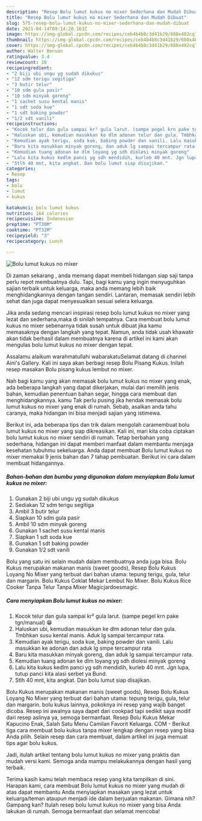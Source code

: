 ```yaml
---
description: "Resep Bolu lumut kukus no mixer Sederhana dan Mudah Dibuat"
title: "Resep Bolu lumut kukus no mixer Sederhana dan Mudah Dibuat"
slug: 575-resep-bolu-lumut-kukus-no-mixer-sederhana-dan-mudah-dibuat
date: 2021-04-14T09:14:20.163Z
image: https://img-global.cpcdn.com/recipes/ceb4b4b8c3d41b29/680x482cq70/bolu-lumut-kukus-no-mixer-foto-resep-utama.jpg
thumbnail: https://img-global.cpcdn.com/recipes/ceb4b4b8c3d41b29/680x482cq70/bolu-lumut-kukus-no-mixer-foto-resep-utama.jpg
cover: https://img-global.cpcdn.com/recipes/ceb4b4b8c3d41b29/680x482cq70/bolu-lumut-kukus-no-mixer-foto-resep-utama.jpg
author: Walter Benson
ratingvalue: 3.4
reviewcount: 10
recipeingredient:
- "2 biji ubi ungu yg sudah dikukus"
- "12 sdm terigu segitiga"
- "3 butir telur"
- "10 sdm gula pasir"
- "10 sdm minyak goreng"
- "1 sachet susu kental manis"
- "1 sdt soda kue"
- "1 sdt baking powder"
- "1/2 sdt vanili"
recipeinstructions:
- "Kocok telur dan gula sampai kr² gula larut. (sampe pegel krn pake tgn/manual) 😁"
- "Haluskan ubi, kemudian masukkan ke dlm adonan telur dan gula. Tmbhkan susu kental manis. Aduk lg sampai tercampur rata."
- "Kemudian ayak terigu, soda kue, baking powder dan vanili. Lalu masukkan ke adonan dan aduk lg smpe tercampur rata"
- "Baru kita masukkan minyak goreng, dan aduk lg sampai tercampur rata."
- "Kemudian tuang adonan ke dlm loyang yg sdh diolesi minyak goreng"
- "Lalu kita kukus kedlm panci yg sdh mendidih, kurleb 40 mnt. Jgn lupa, tutup panci kita alasi serbet ya Bund."
- "Stlh 40 mnt, kita angkat. Dan bolu lumut siap disajikan."
categories:
- Resep
tags:
- bolu
- lumut
- kukus

katakunci: bolu lumut kukus 
nutrition: 164 calories
recipecuisine: Indonesian
preptime: "PT30M"
cooktime: "PT32M"
recipeyield: "3"
recipecategory: Lunch

---
```



![Bolu lumut kukus no mixer](https://img-global.cpcdn.com/recipes/ceb4b4b8c3d41b29/680x482cq70/bolu-lumut-kukus-no-mixer-foto-resep-utama.jpg)

Di zaman  sekarang , anda memang dapat membeli hidangan siap saji tanpa perlu repot membuatnya dulu. Tapi, bagi kamu yang ingin menyuguhkan sajian terbaik untuk keluarga, maka anda memang lebih baik menghidangkannya dengan tangan sendiri. Lantaran, memasak sendiri lebih sehat dan juga dapat menyesuaikan sesuai selera keluarga.

Jika anda sedang mencari inspirasi resep bolu lumut kukus no mixer yang lezat dan sederhana,maka di sinilah tempatnya. Cara membuat bolu lumut kukus no mixer  sebenarnya tidak susah untuk dibuat jika kamu memasaknya dengan langkah yang tepat. Namun, anda tidak usah khawatir akan tidak berhasil dalam membuatnya 
karena di artikel ini kami akan mengulas bolu lumut kukus no mixer dengan tepat.  

Assalamu alaikum warahmatullahi wabarakatuSelamat datang di channel Aini&#39;s Gallery. Kali ini saya akan berbagi resep Bolu Pisang Kukus. Inilah resep masakan Bolu pisang kukus lembut no mixer.

Nah bagi kamu yang akan memasak bolu lumut kukus no mixer yang enak, ada beberapa langkah yang dapat dikerjakan, mulai dari memilih jenis bahan, kemudian penentuan bahan segar, hingga cara membuat dan menghidangkannya. kamu Tak perlu pusing jika hendak memasak bolu lumut kukus no mixer yang enak di rumah. Sebab, asalkan anda  tahu caranya, maka hidangan ini bisa menjadi sajian yang istimewa.

Berikut ini, ada beberapa tips dan trik dalam mengolah caramembuat bolu lumut kukus no mixer yang siap dikreasikan. Kali ini, mari kita coba ciptakan bolu lumut kukus no mixer sendiri di rumah. Tetap berbahan yang sederhana, hidangan ini dapat memberi manfaat dalam membantu menjaga kesehatan tubuhmu sekeluarga. Anda dapat membuat Bolu lumut kukus no mixer memakai 9 jenis bahan dan 7 tahap pembuatan. Berikut ini cara dalam membuat hidangannya.

<!--inarticleads1-->

##### Bahan-bahan dan bumbu yang digunakan dalam menyiapkan Bolu lumut kukus no mixer:

1. Gunakan 2 biji ubi ungu yg sudah dikukus
1. Sediakan 12 sdm terigu segitiga
1. Ambil 3 butir telur
1. Siapkan 10 sdm gula pasir
1. Ambil 10 sdm minyak goreng
1. Gunakan 1 sachet susu kental manis
1. Siapkan 1 sdt soda kue
1. Gunakan 1 sdt baking powder
1. Gunakan 1/2 sdt vanili


Bolu yang satu ini selain mudah dalam membuatnya anda juga bisa. Bolu Kukus merupakan makanan manis (sweet goods), Resep Bolu Kukus Loyang No Mixer yang terbuat dari bahan utama: tepung terigu, gula, telur dan margarin. Bolu Kukus Coklat Mekar Lembut No Mixer. Bolu Kukus Rice Cooker Tanpa Telur Tanpa Mixer Magicjardoesmagic. 

<!--inarticleads2-->

##### Cara menyiapkan Bolu lumut kukus no mixer:

1. Kocok telur dan gula sampai kr² gula larut. (sampe pegel krn pake tgn/manual) 😁
1. Haluskan ubi, kemudian masukkan ke dlm adonan telur dan gula. Tmbhkan susu kental manis. Aduk lg sampai tercampur rata.
1. Kemudian ayak terigu, soda kue, baking powder dan vanili. Lalu masukkan ke adonan dan aduk lg smpe tercampur rata
1. Baru kita masukkan minyak goreng, dan aduk lg sampai tercampur rata.
1. Kemudian tuang adonan ke dlm loyang yg sdh diolesi minyak goreng
1. Lalu kita kukus kedlm panci yg sdh mendidih, kurleb 40 mnt. Jgn lupa, tutup panci kita alasi serbet ya Bund.
1. Stlh 40 mnt, kita angkat. Dan bolu lumut siap disajikan.


Bolu Kukus merupakan makanan manis (sweet goods), Resep Bolu Kukus Loyang No Mixer yang terbuat dari bahan utama: tepung terigu, gula, telur dan margarin. bolu kukus lainnya, pokoknya ini resep yang wajib banget dicoba. Resep ini awalnya saya dapet dari cookpad tapi sedikit saya modif dari resep aslinya ya, semoga bermanfaat. Resep Bolu Kukus Mekar Kapucino Enak, Salah Satu Menu Camilan Favorit Keluarga. COM - Berikut tiga cara membuat bolu kukus tanpa mixer lengkap dengan resep yang bisa Anda pilih. Selain resep dan cara membuat, dalam artikel ini juga memuat tips agar bolu kukus. 

Jadi, itulah artikel tentang  bolu lumut kukus no mixer  yang praktis dan mudah versi kami. Semoga anda mampu melakukannya dengan hasil yang terbaik. 

Terima kasih kamu telah membaca resep yang kita tampilkan di sini. Harapan kami, cara membuat  Bolu lumut kukus no mixer yang mudah di atas dapat membantu Anda menyiapkan masakan yang lezat untuk keluarga/teman ataupun menjadi ide dalam berjualan makanan. Gimana nih? Gampang kan? Itulah resep bolu lumut kukus no mixer yang bisa Anda lakukan di rumah. Semoga bermanfaat dan selamat mencoba!

